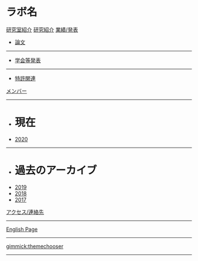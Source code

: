 # ラボ名

[研究室紹介](home.md)
[研究紹介](research.md)
[業績/発表]()

  * [論文](paper.md)
  - - - -
  * [学会等発表](presentation.md)
  - - - -
  * [特許関連](patent.md)
  
[メンバー]()
- - - -

  * # 現在
  * [2020](2020members.md)
  - - - -
  * # 過去のアーカイブ
  * [2019](member_archive/2019members.md)
  * [2018](member_archive/2018members.md)
  * [2017](member_archive/2017members.md)
  
[アクセス/連絡先](access.md)
- - - -
[English Page](EnglishSiteLab.md)
- - - -
[gimmick:themechooser](theme選択)
- - - -


